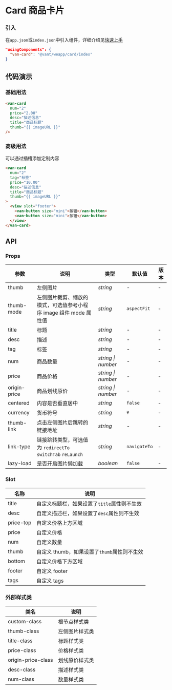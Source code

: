 # Card 商品卡片

### 引入

在`app.json`或`index.json`中引入组件，详细介绍见[快速上手](#/quickstart#yin-ru-zu-jian)

```json
"usingComponents": {
  "van-card": "@vant/weapp/card/index"
}
```

## 代码演示

### 基础用法

```html
<van-card
  num="2"
  price="2.00"
  desc="描述信息"
  title="商品标题"
  thumb="{{ imageURL }}"
/>
```

### 高级用法

可以通过插槽添加定制内容

```html
<van-card
  num="2"
  tag="标签"
  price="10.00"
  desc="描述信息"
  title="商品标题"
  thumb="{{ imageURL }}"
>
  <view slot="footer">
    <van-button size="mini">按钮</van-button>
    <van-button size="mini">按钮</van-button>
  </view>
</van-card>
```

## API

### Props

| 参数 | 说明 | 类型 | 默认值 | 版本 |
| --- | --- | --- | --- | --- |
| thumb | 左侧图片 | _string_ | - | - |
| thumb-mode | 左侧图片裁剪、缩放的模式，可选值参考小程序 image 组件 mode 属性值 | _string_ | `aspectFit` | - |
| title | 标题 | _string_ | - | - |
| desc | 描述 | _string_ | - | - |
| tag | 标签 | _string_ | - | - |
| num | 商品数量 | _string \| number_ | - | - |
| price | 商品价格 | _string \| number_ | - | - |
| origin-price | 商品划线原价 | _string \| number_ | - | - |
| centered | 内容是否垂直居中 | _string_ | `false` | - |
| currency | 货币符号 | _string_ | `¥` | - |
| thumb-link | 点击左侧图片后跳转的链接地址 | _string_ | - | - |
| link-type | 链接跳转类型，可选值为 `redirectTo` `switchTab` `reLaunch` | _string_ | `navigateTo` | - |
| lazy-load | 是否开启图片懒加载 | _boolean_ | `false` | - |

### Slot

| 名称      | 说明                                        |
| --------- | ------------------------------------------- |
| title     | 自定义标题栏，如果设置了`title`属性则不生效 |
| desc      | 自定义描述栏，如果设置了`desc`属性则不生效  |
| price-top | 自定义价格上方区域                          |
| price     | 自定义价格                                  |
| num       | 自定义数量                                  |
| thumb     | 自定义 thumb，如果设置了`thumb`属性则不生效 |
| bottom    | 自定义价格下方区域                          |
| footer    | 自定义 footer                               |
| tags      | 自定义 tags                                 |

### 外部样式类

| 类名               | 说明           |
| ------------------ | -------------- |
| custom-class       | 根节点样式类   |
| thumb-class        | 左侧图片样式类 |
| title-class        | 标题样式类     |
| price-class        | 价格样式类     |
| origin-price-class | 划线原价样式类 |
| desc-class         | 描述样式类     |
| num-class          | 数量样式类     |
